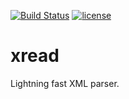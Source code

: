 [![Build Status](https://travis-ci.org/naleksiev/xread.svg?branch=master)](https://travis-ci.org/naleksiev/xread)
[![license](https://img.shields.io/github/license/mashape/apistatus.svg)](https://github.com/naleksiev/xread/blob/master/LICENSE)
# xread
Lightning fast XML parser.
